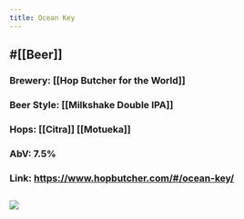 ```yaml
---
title: Ocean Key
---
```


## #[[Beer]]
### Brewery: [[Hop Butcher for the World]]

### Beer Style: [[Milkshake Double IPA]]

### Hops: [[Citra]] [[Motueka]]

### AbV: 7.5%

### Link: https://www.hopbutcher.com/#/ocean-key/

## ![](https://images.squarespace-cdn.com/content/v1/56898fcb05f8e23aa28e30e5/1587310788174-BVCI3LJO3G3DUQJGWAZK/ke17ZwdGBToddI8pDm48kH5e5AbZ69pvYODqctUP6pt7gQa3H78H3Y0txjaiv_0fDoOvxcdMmMKkDsyUqMSsMWxHk725yiiHCCLfrh8O1z5QHyNOqBUUEtDDsRWrJLTmmzJBBHkqvGAibxByi2-xi3Pvk8W2C7VzWk7QFq0HyqnQS3b2pqlH_miAKj15V_QX/Ocean-Key-Square-Can-Artwork.jpg?format=1000w)
